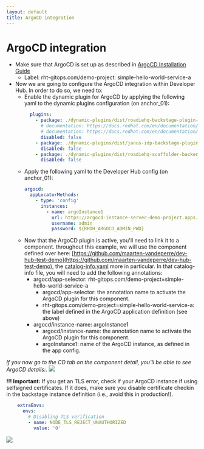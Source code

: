 ```yaml
---
layout: default
title: ArgoCD integration
---
```


# ArgoCD integration

* Make sure that ArgoCD is set up as described in [ArgoCD Installation Guide](https://maarten-vandeperre.github.io/developer-hub-documentation/argocd/infra_setup_argocd.html)
    * Label: rht-gitops.com/demo-project: simple-hello-world-service-a
* Now we are going to configure the ArgoCD integration
  within Developer Hub. In order to do so,
  we need to:
  * Enable the dynamic plugin for ArgoCD by applying the following yaml to the dynamic plugins configuration (on anchor_01):
    ```yaml
      plugins:
        - package: ./dynamic-plugins/dist/roadiehq-backstage-plugin-argo-cd-backend-dynamic
          # documentation: https://docs.redhat.com/en/documentation/red_hat_developer_hub/0.1/html/argocd_plugin_for_backstage/argocd-plugin-for-backstage#installation
          # documentation: https://docs.redhat.com/en/documentation/red_hat_developer_hub/1.2/html/configuring_plugins_in_red_hat_developer_hub/rhdh-installing-dynamic-plugins#enabling-argo-cd-plugin
          disabled: false
        - package: ./dynamic-plugins/dist/janus-idp-backstage-plugin-argocd
          disabled: false
        - package: ./dynamic-plugins/dist/roadiehq-scaffolder-backend-argocd-dynamic
          disabled: false
    ```
  * Apply the following yaml to the Developer Hub config (on anchor_01):
    ```yaml
    argocd:
      appLocatorMethods:
        - type: 'config'
          instances:
            - name: argoInstance1
              url: https://argocd-instance-server-demo-project.apps.cluster-mq98c.mq98c.sandbox870.opentlc.com
              username: admin
              password: ${RHDH_ARGOCD_ADMIN_PWD}
    ```
  * Now that the ArgoCD plugin is active, you'll need to link it to a component. throughout this example, we will use the component defined over here:
  [https://github.com/maarten-vandeperre/dev-hub-test-demo](https://github.com/maarten-vandeperre/dev-hub-test-demo), the
  [catalog-info.yaml](https://github.com/maarten-vandeperre/dev-hub-test-demo/blob/master/catalog-info.yaml)
  more in particular.
  In that catalog-info file, you will need to add the following annotations:
    * argocd/app-selector: rht-gitops.com/demo-project=simple-hello-world-service-a
      * argocd/app-selector: the annotation name to activate the ArgoCD plugin for this component.
      * rht-gitops.com/demo-project=simple-hello-world-service-a: the label defined in the ArgoCD application definition (see above)
    * argocd/instance-name: argoInstance1
      * argocd/instance-name: the annotation name to activate the ArgoCD plugin for this component.
      * argoInstance1: name of the ArgoCD instance, as defined in the app config.

_If you now go to the CD tab on the component detail, you'll be able to see ArgoCD details:._
<img src="https://raw.githubusercontent.com/maarten-vandeperre/developer-hub-documentation/main/images/argocd_4.png" class="large">


**!!! Important:** If you get an TLS error, check if your ArgoCD instance if using selfsigned certificates. If it does, make sure you disable certificate
checkin in the backstage instance definition (i.e., avoid this in production!).
```yaml
    extraEnvs:
      envs:
        # Disabling TLS verification
        - name: NODE_TLS_REJECT_UNAUTHORIZED
          value: '0'
```
<img src="https://raw.githubusercontent.com/maarten-vandeperre/developer-hub-documentation/main/images/argocd-internal-server-error-2.png" class="large">
